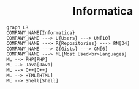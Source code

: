 <h1 align="center">Informatica</h1>

```mermaid
graph LR
COMPANY_NAME{Informatica}
COMPANY_NAME ---> U{Users} ---> UN[10]
COMPANY_NAME ---> R{Repositories} ---> RN[34]
COMPANY_NAME ---> G{Gists} ---> GN[6]
COMPANY_NAME ---> ML{Most Used<br>Languages}
ML --> PHP[PHP]
ML --> Java[Java]
ML --> C++[C++]
ML --> HTML[HTML]
ML --> Shell[Shell]
```
